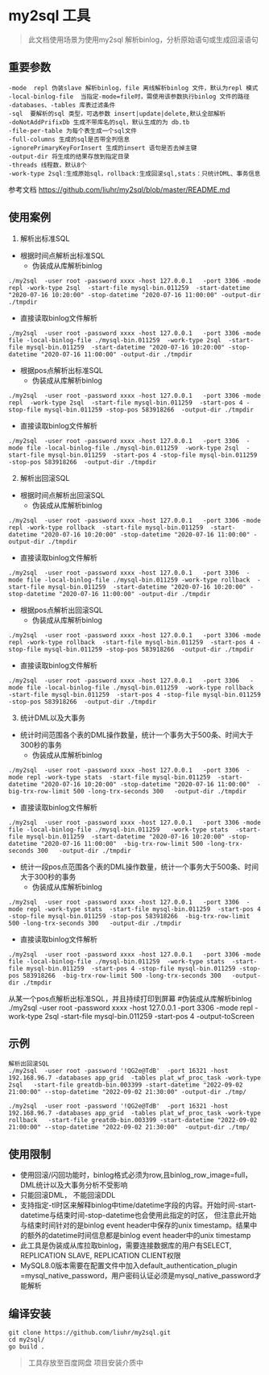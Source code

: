 # my2sql 工具
>此文档使用场景为使用my2sql 解析binlog，分析原始语句或生成回滚语句


## 重要参数
```
-mode  repl 伪装slave 解析binlog，file 离线解析binlog 文件，默认为repl 模式
-local-binlog-file  当指定-mode=file时，需使用该参数执行binlog 文件的路径
-databases、-tables 库表过滤条件
-sql  要解析的sql 类型，可选参数 insert|update|delete,默认全部解析
-doNotAddPrifixDb 生成不带库名的sql，默认生成的为 db.tb
-file-per-table 为每个表生成一个sql文件
-full-columns 生成的sql是否带全列信息
-ignorePrimaryKeyForInsert 生成的insert 语句是否去掉主键
-output-dir 将生成的结果存放到指定目录
-threads 线程数，默认8个
-work-type 2sql:生成原始sql，rollback:生成回滚sql,stats：只统计DML、事务信息
```
参考文档  https://github.com/liuhr/my2sql/blob/master/README.md

## 使用案例
1. 解析出标准SQL
+ 根据时间点解析出标准SQL
  + 伪装成从库解析binlog
```
./my2sql  -user root -password xxxx -host 127.0.0.1   -port 3306 -mode repl -work-type 2sql  -start-file mysql-bin.011259  -start-datetime "2020-07-16 10:20:00" -stop-datetime "2020-07-16 11:00:00" -output-dir ./tmpdir
```
  + 直接读取binlog文件解析
```
./my2sql  -user root -password xxxx -host 127.0.0.1   -port 3306 -mode file -local-binlog-file ./mysql-bin.011259  -work-type 2sql  -start-file mysql-bin.011259  -start-datetime "2020-07-16 10:20:00" -stop-datetime "2020-07-16 11:00:00" -output-dir ./tmpdir
```

+ 根据pos点解析出标准SQL
  + 伪装成从库解析binlog
```
./my2sql  -user root -password xxxx -host 127.0.0.1   -port 3306 -mode repl  -work-type 2sql  -start-file mysql-bin.011259  -start-pos 4 -stop-file mysql-bin.011259 -stop-pos 583918266  -output-dir ./tmpdir
```
  + 直接读取binlog文件解析
```
./my2sql  -user root -password xxxx -host 127.0.0.1   -port 3306  -mode file -local-binlog-file ./mysql-bin.011259  -work-type 2sql  -start-file mysql-bin.011259  -start-pos 4 -stop-file mysql-bin.011259 -stop-pos 583918266  -output-dir ./tmpdir
```


2. 解析出回滚SQL
+ 根据时间点解析出回滚SQL
  + 伪装成从库解析binlog
```
./my2sql  -user root -password xxxx -host 127.0.0.1   -port 3306 -mode repl -work-type rollback  -start-file mysql-bin.011259  -start-datetime "2020-07-16 10:20:00" -stop-datetime "2020-07-16 11:00:00" -output-dir ./tmpdir
```
  + 直接读取binlog文件解析
```
./my2sql  -user root -password xxxx -host 127.0.0.1   -port 3306  -mode file -local-binlog-file ./mysql-bin.011259 -work-type rollback  -start-file mysql-bin.011259  -start-datetime "2020-07-16 10:20:00" -stop-datetime "2020-07-16 11:00:00" -output-dir ./tmpdir
```

+ 根据pos点解析出回滚SQL
  + 伪装成从库解析binlog
```
./my2sql  -user root -password xxxx -host 127.0.0.1   -port 3306 -mode repl -work-type rollback  -start-file mysql-bin.011259  -start-pos 4 -stop-file mysql-bin.011259 -stop-pos 583918266  -output-dir ./tmpdir
```
  + 直接读取binlog文件解析
```
./my2sql  -user root -password xxxx -host 127.0.0.1   -port 3306   -mode file -local-binlog-file ./mysql-bin.011259  -work-type rollback  -start-file mysql-bin.011259  -start-pos 4 -stop-file mysql-bin.011259 -stop-pos 583918266  -output-dir ./tmpdir
```

3. 统计DML以及大事务
+ 统计时间范围各个表的DML操作数量，统计一个事务大于500条、时间大于300秒的事务
  + 伪装成从库解析binlog
```
./my2sql  -user root -password xxxx -host 127.0.0.1   -port 3306  -mode repl -work-type stats  -start-file mysql-bin.011259  -start-datetime "2020-07-16 10:20:00" -stop-datetime "2020-07-16 11:00:00"  -big-trx-row-limit 500 -long-trx-seconds 300   -output-dir ./tmpdir
```
  + 直接读取binlog文件解析
```
./my2sql  -user root -password xxxx -host 127.0.0.1   -port 3306 -mode file -local-binlog-file ./mysql-bin.011259   -work-type stats  -start-file mysql-bin.011259  -start-datetime "2020-07-16 10:20:00" -stop-datetime "2020-07-16 11:00:00"  -big-trx-row-limit 500 -long-trx-seconds 300   -output-dir ./tmpdir
```
+ 统计一段pos点范围各个表的DML操作数量，统计一个事务大于500条、时间大于300秒的事务
  + 伪装成从库解析binlog
```
./my2sql  -user root -password xxxx -host 127.0.0.1   -port 3306  -mode repl -work-type stats  -start-file mysql-bin.011259  -start-pos 4 -stop-file mysql-bin.011259 -stop-pos 583918266  -big-trx-row-limit 500 -long-trx-seconds 300   -output-dir ./tmpdir
```
  + 直接读取binlog文件解析
```
./my2sql  -user root -password xxxx -host 127.0.0.1   -port 3306 -mode file -local-binlog-file ./mysql-bin.011259  -work-type stats  -start-file mysql-bin.011259  -start-pos 4 -stop-file mysql-bin.011259 -stop-pos 583918266  -big-trx-row-limit 500 -long-trx-seconds 300   -output-dir ./tmpdir
```
从某一个pos点解析出标准SQL，并且持续打印到屏幕
#伪装成从库解析binlog
./my2sql  -user root -password xxxx -host 127.0.0.1   -port 3306 -mode repl  -work-type 2sql  -start-file mysql-bin.011259  -start-pos 4   -output-toScreen 



## 示例
```
解析出回滚SQL
./my2sql  -user root -password '!QG2e@TdB'  -port 16321 -host 192.168.96.7 -databases app_grid  -tables plat_wf_proc_task -work-type 2sql   -start-file greatdb-bin.003399 -start-datetime "2022-09-02 21:00:00" --stop-datetime "2022-09-02 21:30:00" -output-dir ./tmp/

./my2sql  -user root -password '!QG2e@TdB'  -port 16321 -host 192.168.96.7 -databases app_grid  -tables plat_wf_proc_task -work-type rollback   -start-file greatdb-bin.003399 -start-datetime "2022-09-02 21:00:00" --stop-datetime "2022-09-02 21:30:00"  -output-dir ./tmp/
```

## 使用限制
+ 使用回滚/闪回功能时，binlog格式必须为row,且binlog_row_image=full， DML统计以及大事务分析不受影响
+ 只能回滚DML， 不能回滚DDL
+ 支持指定-tl时区来解释binlog中time/datetime字段的内容。开始时间-start-datetime与结束时间-stop-datetime也会使用此指定的时区， 但注意此开始与结束时间针对的是binlog event header中保存的unix timestamp。结果中的额外的datetime时间信息都是binlog event header中的unix timestamp
+ 此工具是伪装成从库拉取binlog，需要连接数据库的用户有SELECT, REPLICATION SLAVE, REPLICATION CLIENT权限
+ MySQL8.0版本需要在配置文件中加入default_authentication_plugin =mysql_native_password，用户密码认证必须是mysql_native_password才能解析


## 编译安装
```
git clone https://github.com/liuhr/my2sql.git
cd my2sql/
go build .
```

>工具存放至百度网盘 项目安装介质中
